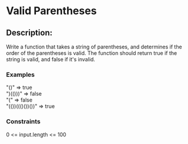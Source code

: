 # Valid Parentheses  
  
## Description:  
  
Write a function that takes a string of parentheses, and determines if the order of the parentheses is valid. The function should return true if the string is valid, and false if it's invalid.
  
### Examples  
"()"              =>  true  
")(()))"          =>  false  
"("               =>  false  
"(())((()())())"  =>  true  
  
### Constraints  
0 <= input.length <= 100  
